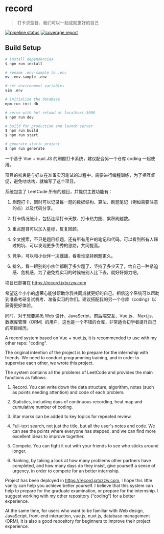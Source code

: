 # record

> 打卡求监督，我们可以一起成就更好的自己

[![pipeline status](https://gitlab.jxtxzzw.com/jxtxzzw/record/badges/master/pipeline.svg)](https://gitlab.jxtxzzw.com/jxtxzzw/record/-/commits/master) [![coverage report](https://gitlab.jxtxzzw.com/jxtxzzw/record/badges/master/coverage.svg)](https://gitlab.jxtxzzw.com/jxtxzzw/record/-/commits/master)

## Build Setup

``` bash
# install dependencies
$ npm run install

# rename .env-sample to .env
mv .env-sample .env

# set environment variables
vim .env

# initialize the database
npm run init-db

# serve with hot reload at localhost:3000
$ npm run dev

# build for production and launch server
$ npm run build
$ npm run start

# generate static project
$ npm run generate
```

一个基于 Vue + nuxt.JS 的刷题打卡系统，建议配合另一个仓库 coding 一起使用。

项目的初衷是与好友在准备实习笔试的过程中，需要进行编程训练，为了相互督促，避免咕咕咕，就编写了这个项目。

系统包含了 LeetCode 所有的题目，并提供主要功能有：

1. 刷题打卡，同时可以记录每一题的数据结构、算法、刷题笔记（例如需要注意的点）以及代码分享。

2. 打卡情况统计，包括连续打卡天数、打卡热力图、累积刷题数。

3. 重点题目可以加入星标，反复回顾。

4. 全文搜索，不只是题目标题，还有所有用户的笔记和代码。可以看到所有人踩过的坑、可以发现更多优秀的思路，共同提高。

5. 竞争，可以和小伙伴一决雌雄，看看谁坚持刷题更久。

6. 排名，看一眼别的小伙伴都刷了多少题了、坚持了多少天了，给自己一种紧迫感、危机感，为了避免找实习的时候被别人比下去，就好好努力吧。

项目已部署在 https://record.jxtxzzw.com

希望这个小小的虚荣心能够帮助你我共同成就更好的自己。相信这个系统可以帮助到准备考研复试机考、准备实习的你们。建议搭配我的另一个仓库（coding）以获得更好体验。

同时，对于想要熟悉 Web 设计、JavaScript、前后端交互、Vue.js、 Nuxt.js、数据库管理（ORM）的用户，这也是一个不错的仓库，非常适合初学者提升自己的项目经历。

A record system based on Vue + nuxt.js, it is recommended to use with my other repo: "coding".

The original intention of the project is to prepare for the internship with friends. We need to conduct programming training, and in order to supervise each other, we wrote this project.

The system contains all the problems of LeetCode and provides the main functions as follows:

1. Record. You can write down the data structure, algorithm, notes (such as points needing attention) and code of each problem.

2. Statistics, including days of continuous recording, heat map and cumulative number of coding.

3. Star marks can be added to key topics for repeated review.

4. Full-text search, not just the title, but all the user's notes and code. We can see the points where everyone has stepped, and we can find more excellent ideas to improve together.

5. Compete. You can fight it out with your friends to see who sticks around longer.

6. Ranking, by taking a look at how many problems other partners have completed, and how many days do they insist, give yourself a sense of urgency, in order to compete for an better internship.

Project has been deployed in https://record.jxtxzzw.com, I hope this little vanity can help you achieve better yourself. I believe that this system can help to prepare for the graduate examination, or prepare for the internship. I suggest working with my other repository ("coding") for a better experience.

At the same time, for users who want to be familiar with Web design, JavaScript, front-end interaction, vue.js, nuxt.js, database management (ORM), it is also a good repository for beginners to improve their project experience.

